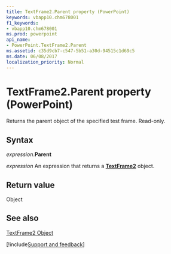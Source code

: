 ```yaml
---
title: TextFrame2.Parent property (PowerPoint)
keywords: vbapp10.chm678001
f1_keywords:
- vbapp10.chm678001
ms.prod: powerpoint
api_name:
- PowerPoint.TextFrame2.Parent
ms.assetid: c35d9cb7-c547-5b51-a30d-94515c1d69c5
ms.date: 06/08/2017
localization_priority: Normal
---
```



# TextFrame2.Parent property (PowerPoint)

Returns the parent object of the specified test frame. Read-only.


## Syntax

_expression_.**Parent**

 _expression_ An expression that returns a **[TextFrame2](PowerPoint.TextFrame2.md)** object.


## Return value

Object


## See also


[TextFrame2 Object](PowerPoint.TextFrame2.md)

[!include[Support and feedback](~/includes/feedback-boilerplate.md)]